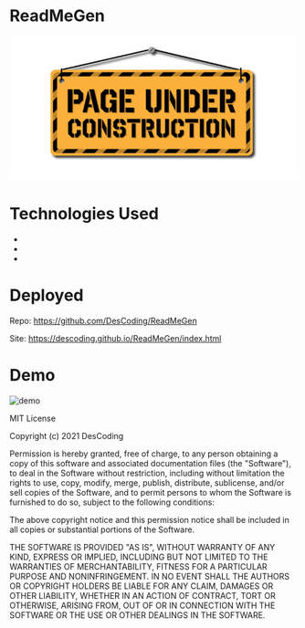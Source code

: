 # ReadMeGen

![demo](Assets\UnderConstruction.png)

# Technologies Used

*
*
*
# Deployed

Repo:  https://github.com/DesCoding/ReadMeGen


Site:  https://descoding.github.io/ReadMeGen/index.html

# Demo
![demo]()


MIT License

Copyright (c) 2021 DesCoding

Permission is hereby granted, free of charge, to any person obtaining a copy
of this software and associated documentation files (the "Software"), to deal
in the Software without restriction, including without limitation the rights
to use, copy, modify, merge, publish, distribute, sublicense, and/or sell
copies of the Software, and to permit persons to whom the Software is
furnished to do so, subject to the following conditions:

The above copyright notice and this permission notice shall be included in all
copies or substantial portions of the Software.

THE SOFTWARE IS PROVIDED "AS IS", WITHOUT WARRANTY OF ANY KIND, EXPRESS OR
IMPLIED, INCLUDING BUT NOT LIMITED TO THE WARRANTIES OF MERCHANTABILITY,
FITNESS FOR A PARTICULAR PURPOSE AND NONINFRINGEMENT. IN NO EVENT SHALL THE
AUTHORS OR COPYRIGHT HOLDERS BE LIABLE FOR ANY CLAIM, DAMAGES OR OTHER
LIABILITY, WHETHER IN AN ACTION OF CONTRACT, TORT OR OTHERWISE, ARISING FROM,
OUT OF OR IN CONNECTION WITH THE SOFTWARE OR THE USE OR OTHER DEALINGS IN THE
SOFTWARE.
